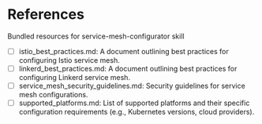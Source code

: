 # References

Bundled resources for service-mesh-configurator skill

- [ ] istio_best_practices.md: A document outlining best practices for configuring Istio service mesh.
- [ ] linkerd_best_practices.md: A document outlining best practices for configuring Linkerd service mesh.
- [ ] service_mesh_security_guidelines.md: Security guidelines for service mesh configurations.
- [ ] supported_platforms.md: List of supported platforms and their specific configuration requirements (e.g., Kubernetes versions, cloud providers).
